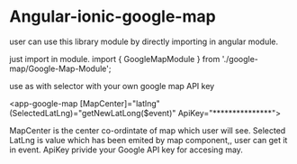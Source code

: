# Angular-ionic-google-map
user can use this library module by directly importing in angular module.

just import in module.
import { GoogleMapModule } from './google-map/Google-Map-Module';

use as with selector with your own google map API key

<app-google-map [MapCenter]="latlng" (SelectedLatLng)="getNewLatLong($event)" ApiKey="***************"></app-google-map>

MapCenter is the center co-ordintate of map which user will see.
Selected LatLng is value which has been emited by map component,, user can get it in event.
ApiKey privide your Google API key for accesing may.

